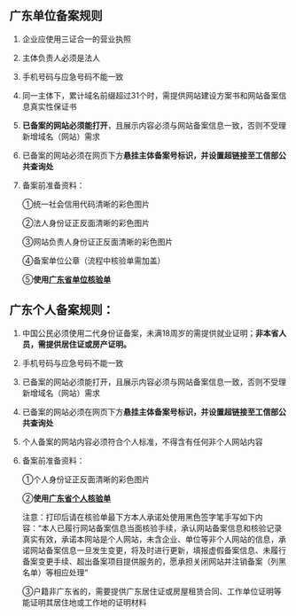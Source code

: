 ## 广东单位备案规则

1. 企业应使用三证合一的营业执照

2. 主体负责人必须是法人

3. 手机号码与应急号码不能一致

4. 同一主体下，累计域名前缀超过31个时，需提供网站建设方案书和网站备案信息真实性保证书

5. **已备案的网站必须能打开**，且展示内容必须与网站备案信息一致，否则不受理新增域名（网站）需求

6. 已备案的网站必须在网页下方**悬挂主体备案号标识，并设置超链接至工信部公共查询处**

7. 备案前准备资料：

   ①统一社会信用代码清晰的彩色图片

   ②法人身份证正反面清晰的彩色图片

   ③网站负责人身份证正反面清晰的彩色图片

   ④备案单位公章（流程中核验单需加盖）

   ⑤**使用[广东省单位核验单](https://badownload.s3.cn-north-1.jdcloud-oss.com/heyandan/guangdongdanwei.pdf)**

   

## 广东个人备案规则：

1. 中国公民必须使用二代身份证备案，未满18周岁的需提供就业证明；**非本省人员，需提供居住证或房产证明。**

2. 手机号码与应急号码不能一致

3. 已备案的网站必须能打开，且展示内容必须与网站备案信息一致，否则不受理新增域名（网站）需求

4. 已备案的网站必须在网页下方**悬挂主体备案号标识，并设置超链接至工信部公共查询处**

5. 个人备案的网站内容必须符合个人标准，不得含有任何非个人网站内容

6. 备案前准备资料：

   ①个人身份证正反面清晰的彩色图片

   ②**使用[广东省个人核验单](https://badownload.s3.cn-north-1.jdcloud-oss.com/heyandan/guangdonggeren.pdf)**
   
   注意：打印后请在核验单最下方本人承诺处使用黑色签字笔手写如下内容：“本人已履行网站备案信息当面核验手续，承认网站备案信息和核验记录真实有效，承诺本网站是个人网站，未含企业、单位等非个人网站的信息，承诺网站备案信息一旦发生变更，将及时进行更新，填报虚假备案信息、未履行备案变更手续、超出备案项目提供服务的，愿承担关闭网站并注销备案（列黑名单）等相应处理”
   
   ③户籍非广东省的，需要提供广东居住证或房屋租赁合同、工作单位证明等能证明其居住地或工作地的证明材料
